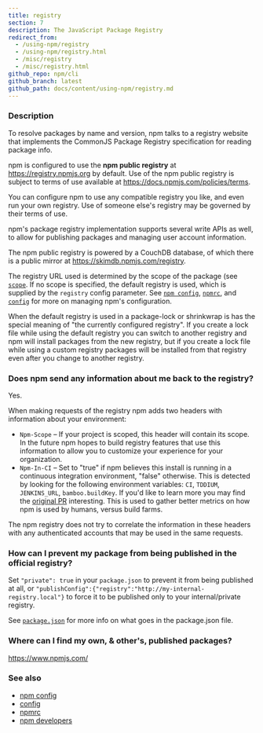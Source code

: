 ```yaml
---
title: registry
section: 7
description: The JavaScript Package Registry
redirect_from:
  - /using-npm/registry
  - /using-npm/registry.html
  - /misc/registry
  - /misc/registry.html
github_repo: npm/cli
github_branch: latest
github_path: docs/content/using-npm/registry.md
---
```


### Description

To resolve packages by name and version, npm talks to a registry website
that implements the CommonJS Package Registry specification for reading
package info.

npm is configured to use the **npm public registry** at
<https://registry.npmjs.org> by default. Use of the npm public registry is
subject to terms of use available at <https://docs.npmjs.com/policies/terms>.

You can configure npm to use any compatible registry you like, and even run
your own registry. Use of someone else's registry may be governed by their
terms of use.

npm's package registry implementation supports several
write APIs as well, to allow for publishing packages and managing user
account information.

The npm public registry is powered by a CouchDB database,
of which there is a public mirror at <https://skimdb.npmjs.com/registry>.

The registry URL used is determined by the scope of the package (see
[`scope`](/cli/v7/using-npm/scope). If no scope is specified, the default registry is used, which is
supplied by the `registry` config parameter.  See [`npm config`](/cli/v7/commands/npm-config),
[`npmrc`](/cli/v7/configuring-npm/npmrc), and [`config`](/cli/v7/using-npm/config) for more on managing npm's configuration.

When the default registry is used in a package-lock or shrinkwrap is has the
special meaning of "the currently configured registry". If you create a lock
file while using the default registry you can switch to another registry and
npm will install packages from the new registry, but if you create a lock
file while using a custom registry packages will be installed from that
registry even after you change to another registry.

### Does npm send any information about me back to the registry?

Yes.

When making requests of the registry npm adds two headers with information
about your environment:

* `Npm-Scope` – If your project is scoped, this header will contain its
  scope. In the future npm hopes to build registry features that use this
  information to allow you to customize your experience for your
  organization.
* `Npm-In-CI` – Set to "true" if npm believes this install is running in a
  continuous integration environment, "false" otherwise. This is detected by
  looking for the following environment variables: `CI`, `TDDIUM`,
  `JENKINS_URL`, `bamboo.buildKey`. If you'd like to learn more you may find
  the [original PR](https://github.com/npm/npm-registry-client/pull/129)
  interesting.
  This is used to gather better metrics on how npm is used by humans, versus
  build farms.

The npm registry does not try to correlate the information in these headers
with any authenticated accounts that may be used in the same requests.

### How can I prevent my package from being published in the official registry?

Set `"private": true` in your `package.json` to prevent it from being
published at all, or
`"publishConfig":{"registry":"http://my-internal-registry.local"}`
to force it to be published only to your internal/private registry.

See [`package.json`](/cli/v7/configuring-npm/package-json) for more info on what goes in the package.json file.

### Where can I find my own, & other's, published packages?

<https://www.npmjs.com/>

### See also

* [npm config](/cli/v7/commands/npm-config)
* [config](/cli/v7/using-npm/config)
* [npmrc](/cli/v7/configuring-npm/npmrc)
* [npm developers](/cli/v7/using-npm/developers)
